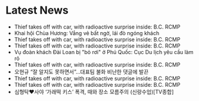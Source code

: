 # Latest News
-  Thief takes off with car, with radioactive surprise inside: B.C. RCMP
-  Khai hội Chùa Hương: Vắng vẻ bất ngờ, lái đò ngóng khách
-  Thief takes off with car, with radioactive surprise inside: B.C. RCMP
-  Thief takes off with car, with radioactive surprise inside: B.C. RCMP
-  Vụ đoàn khách Đài Loan bị "bỏ rơi" ở Phú Quốc: Cục Du lịch yêu cầu làm rõ
-  Thief takes off with car, with radioactive surprise inside: B.C. RCMP
-  오현규 “잘 알지도 못하면서”…대표팀 불화 비난한 댓글에 발끈
-  Thief takes off with car, with radioactive surprise inside: B.C. RCMP
-  Thief takes off with car, with radioactive surprise inside: B.C. RCMP
-  심형탁♥사야 ‘가래떡 키스’ 폭격, 때와 장소 모름주의 (신랑수업)[TV종합]
